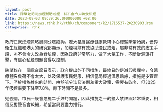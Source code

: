 ```yaml
---
layout: post
title: 陳肇始認同加煙稅助戒煙　料不會令人轉食私煙
date: 2023-09-03 09:59:26.000000000 +08:00
link: https://news.rthk.hk/rthk/ch/component/k2/1716537-20230903.htm
categories: rthk
---
```


政府正就控煙策略展開公眾諮詢。港大基層醫療健康教研中心總監陳肇始說，世界衛生組織和港大的研究都顯示，加煙稅能有效協助煙民戒烟，屬非常有效的政策手段，亦不會令人改為食私煙，因為政府非常努力，做了大量工作，不斷從源頭打擊，有信心私煙問題會得以控制。

陳肇始在一個電台節目表示，政府提出的不同措施，最終目的是減低吸煙率，令醫療體系負荷不會太大，以及保護市民健康，相信當局經過深思熟慮，措施是多管齊下。至於措施推出的時間，由於部分涉及法例和重大政策，需要有時序，但2025年吸煙率要下降至7.8%，餘下時間不是很多。

她強調，市民一般會忽視二手煙的問題，因此措施之一的擴大禁煙區非常重要，相信反對聲音會較細，希望當局要盡力推行。
